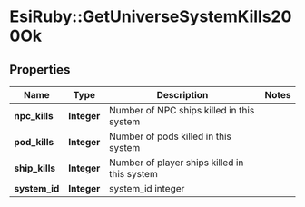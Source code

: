 # EsiRuby::GetUniverseSystemKills200Ok

## Properties
Name | Type | Description | Notes
------------ | ------------- | ------------- | -------------
**npc_kills** | **Integer** | Number of NPC ships killed in this system | 
**pod_kills** | **Integer** | Number of pods killed in this system | 
**ship_kills** | **Integer** | Number of player ships killed in this system | 
**system_id** | **Integer** | system_id integer | 


